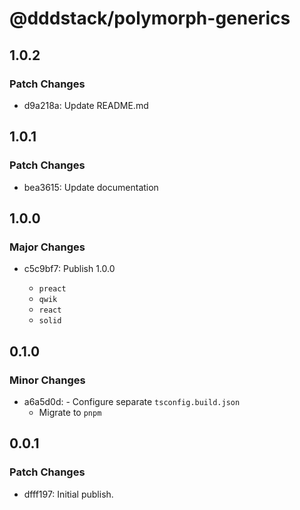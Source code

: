 # @dddstack/polymorph-generics

## 1.0.2

### Patch Changes

- d9a218a: Update README.md

## 1.0.1

### Patch Changes

- bea3615: Update documentation

## 1.0.0

### Major Changes

- c5c9bf7: Publish 1.0.0

  - `preact`
  - `qwik`
  - `react`
  - `solid`

## 0.1.0

### Minor Changes

- a6a5d0d: - Configure separate `tsconfig.build.json`
  - Migrate to `pnpm`

## 0.0.1

### Patch Changes

- dfff197: Initial publish.
